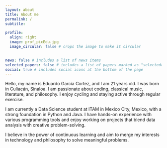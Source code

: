 ```yaml
---
layout: about
title: About me
permalink: /
subtitle: 

profile:
  align: right
  image: prof_picEdu.jpg
  image_circular: false # crops the image to make it circular
  

news: false # includes a list of news items
selected_papers: false # includes a list of papers marked as "selected={true}"
social: true # includes social icons at the bottom of the page
---
```

Hello, my name is Eduardo Garcia Cortez, and I am 21 years old. I was born in Culiacán, Sinaloa. I am passionate about coding, classical music, literature, and philosophy. I enjoy cycling and staying active through regular exercise.

I am currently a Data Science student at ITAM in Mexico City, Mexico, with a strong foundation in Python and Java. I have hands-on experience with various programming tools and enjoy working on projects that blend data analysis with creative problem-solving.

I believe in the power of continuous learning and aim to merge my interests in technology and philosophy to solve meaningful problems.

